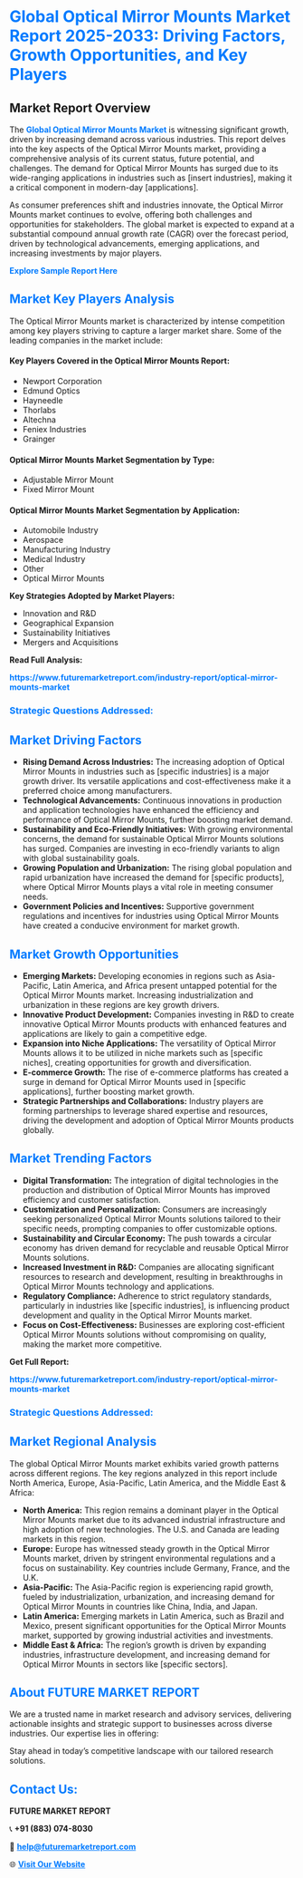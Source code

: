 <h1 style="color: #007BFF;">Global Optical Mirror Mounts Market Report 2025-2033: Driving Factors, Growth Opportunities, and Key Players</h1>

<section id="overview">
<h2>Market Report Overview</h2>
<p>The <a href="https://www.futuremarketreport.com/industry-report/optical-mirror-mounts-market" style="color: #007BFF; text-decoration: none;"><strong>Global Optical Mirror Mounts Market</strong></a> is witnessing significant growth, driven by increasing demand across various industries. This report delves into the key aspects of the Optical Mirror Mounts market, providing a comprehensive analysis of its current status, future potential, and challenges. The demand for Optical Mirror Mounts has surged due to its wide-ranging applications in industries such as [insert industries], making it a critical component in modern-day [applications].</p>
<p>As consumer preferences shift and industries innovate, the Optical Mirror Mounts market continues to evolve, offering both challenges and opportunities for stakeholders. The global market is expected to expand at a substantial compound annual growth rate (CAGR) over the forecast period, driven by technological advancements, emerging applications, and increasing investments by major players.</p>
</section>

<section id="overview">
<p><a href="https://www.futuremarketreport.com/request-sample/reportId=128071" style="color: #007BFF; text-decoration: none;"><strong>Explore Sample Report Here</strong></a></p>
</section>

<section id="key-players">
<h2 style="color: #007BFF;">Market Key Players Analysis</h2>
<p>The Optical Mirror Mounts market is characterized by intense competition among key players striving to capture a larger market share. Some of the leading companies in the market include:</p>
<h4>Key Players Covered in the Optical Mirror Mounts Report:</h4>
<ul><li>Newport Corporation</li><li>Edmund Optics</li><li>Hayneedle</li><li>Thorlabs</li><li>Altechna</li><li>Feniex Industries</li><li>Grainger</li></ul>
<h4>Optical Mirror Mounts Market Segmentation by Type:</h4>
<ul><li>Adjustable Mirror Mount</li><li>Fixed Mirror Mount</li></ul>

<h4>Optical Mirror Mounts Market Segmentation by Application:</h4>
<ul><li>Automobile Industry</li><li>Aerospace</li><li>Manufacturing Industry</li><li>Medical Industry</li><li>Other</li><li>Optical Mirror Mounts</li></ul>
<p><strong>Key Strategies Adopted by Market Players:</strong></p>
<ul>
<li>Innovation and R&D</li>
<li>Geographical Expansion</li>
<li>Sustainability Initiatives</li>
<li>Mergers and Acquisitions</li>
</ul>
</section>

<section>
<p><strong>Read Full Analysis: </strong></p><a href="https://www.futuremarketreport.com/industry-report/optical-mirror-mounts-market" style="color: #007BFF; text-decoration: none;"><strong>https://www.futuremarketreport.com/industry-report/optical-mirror-mounts-market</strong></a>
<h3 style="color: #007BFF;">Strategic Questions Addressed:</h3>
</section>

<section id="driving-factors">
<h2 style="color: #007BFF;">Market Driving Factors</h2>
<ul>
<li><strong>Rising Demand Across Industries:</strong> The increasing adoption of Optical Mirror Mounts in industries such as [specific industries] is a major growth driver. Its versatile applications and cost-effectiveness make it a preferred choice among manufacturers.</li>
<li><strong>Technological Advancements:</strong> Continuous innovations in production and application technologies have enhanced the efficiency and performance of Optical Mirror Mounts, further boosting market demand.</li>
<li><strong>Sustainability and Eco-Friendly Initiatives:</strong> With growing environmental concerns, the demand for sustainable Optical Mirror Mounts solutions has surged. Companies are investing in eco-friendly variants to align with global sustainability goals.</li>
<li><strong>Growing Population and Urbanization:</strong> The rising global population and rapid urbanization have increased the demand for [specific products], where Optical Mirror Mounts plays a vital role in meeting consumer needs.</li>
<li><strong>Government Policies and Incentives:</strong> Supportive government regulations and incentives for industries using Optical Mirror Mounts have created a conducive environment for market growth.</li>
</ul>
</section>

<section id="growth-opportunities">
<h2 style="color: #007BFF;">Market Growth Opportunities</h2>
<ul>
<li><strong>Emerging Markets:</strong> Developing economies in regions such as Asia-Pacific, Latin America, and Africa present untapped potential for the Optical Mirror Mounts market. Increasing industrialization and urbanization in these regions are key growth drivers.</li>
<li><strong>Innovative Product Development:</strong> Companies investing in R&D to create innovative Optical Mirror Mounts products with enhanced features and applications are likely to gain a competitive edge.</li>
<li><strong>Expansion into Niche Applications:</strong> The versatility of Optical Mirror Mounts allows it to be utilized in niche markets such as [specific niches], creating opportunities for growth and diversification.</li>
<li><strong>E-commerce Growth:</strong> The rise of e-commerce platforms has created a surge in demand for Optical Mirror Mounts used in [specific applications], further boosting market growth.</li>
<li><strong>Strategic Partnerships and Collaborations:</strong> Industry players are forming partnerships to leverage shared expertise and resources, driving the development and adoption of Optical Mirror Mounts products globally.</li>
</ul>
</section>

<section id="trending-factors">
<h2 style="color: #007BFF;">Market Trending Factors</h2>
<ul>
<li><strong>Digital Transformation:</strong> The integration of digital technologies in the production and distribution of Optical Mirror Mounts has improved efficiency and customer satisfaction.</li>
<li><strong>Customization and Personalization:</strong> Consumers are increasingly seeking personalized Optical Mirror Mounts solutions tailored to their specific needs, prompting companies to offer customizable options.</li>
<li><strong>Sustainability and Circular Economy:</strong> The push towards a circular economy has driven demand for recyclable and reusable Optical Mirror Mounts solutions.</li>
<li><strong>Increased Investment in R&D:</strong> Companies are allocating significant resources to research and development, resulting in breakthroughs in Optical Mirror Mounts technology and applications.</li>
<li><strong>Regulatory Compliance:</strong> Adherence to strict regulatory standards, particularly in industries like [specific industries], is influencing product development and quality in the Optical Mirror Mounts market.</li>
<li><strong>Focus on Cost-Effectiveness:</strong> Businesses are exploring cost-efficient Optical Mirror Mounts solutions without compromising on quality, making the market more competitive.</li>
</ul>
</section>

<section>
<p><strong>Get Full Report: </strong></p><a href="https://www.futuremarketreport.com/industry-report/optical-mirror-mounts-market" style="color: #007BFF; text-decoration: none;"><strong>https://www.futuremarketreport.com/industry-report/optical-mirror-mounts-market</strong></a>
<h3 style="color: #007BFF;">Strategic Questions Addressed:</h3>
</section>


<section id="regional-analysis">
<h2 style="color: #007BFF;">Market Regional Analysis</h2>
<p>The global Optical Mirror Mounts market exhibits varied growth patterns across different regions. The key regions analyzed in this report include North America, Europe, Asia-Pacific, Latin America, and the Middle East & Africa:</p>
<ul>
<li><strong>North America:</strong> This region remains a dominant player in the Optical Mirror Mounts market due to its advanced industrial infrastructure and high adoption of new technologies. The U.S. and Canada are leading markets in this region.</li>
<li><strong>Europe:</strong> Europe has witnessed steady growth in the Optical Mirror Mounts market, driven by stringent environmental regulations and a focus on sustainability. Key countries include Germany, France, and the U.K.</li>
<li><strong>Asia-Pacific:</strong> The Asia-Pacific region is experiencing rapid growth, fueled by industrialization, urbanization, and increasing demand for Optical Mirror Mounts in countries like China, India, and Japan.</li>
<li><strong>Latin America:</strong> Emerging markets in Latin America, such as Brazil and Mexico, present significant opportunities for the Optical Mirror Mounts market, supported by growing industrial activities and investments.</li>
<li><strong>Middle East & Africa:</strong> The region’s growth is driven by expanding industries, infrastructure development, and increasing demand for Optical Mirror Mounts in sectors like [specific sectors].</li>
</ul>
</section>

<footer>
<h2 style="color: #007BFF;">About FUTURE MARKET REPORT</h2>
<p>We are a trusted name in market research and advisory services, delivering actionable insights and strategic support to businesses across diverse industries. Our expertise lies in offering:</p>

<p>Stay ahead in today’s competitive landscape with our tailored research solutions.</p>

<h2 style="color: #007BFF;">Contact Us:</h2>
<p><strong>FUTURE MARKET REPORT</strong></p>
<p>📞 <strong>+91 (883) 074-8030</strong></p>
<p>📧 <strong><a href="mailto:help@futuremarketreport.com" style="color: #007BFF;">help@futuremarketreport.com</a></strong></p>
<p>🌐 <strong><a href="https://www.futuremarketreport.com/" style="color: #007BFF;">Visit Our Website</a></strong></p>
</footer>